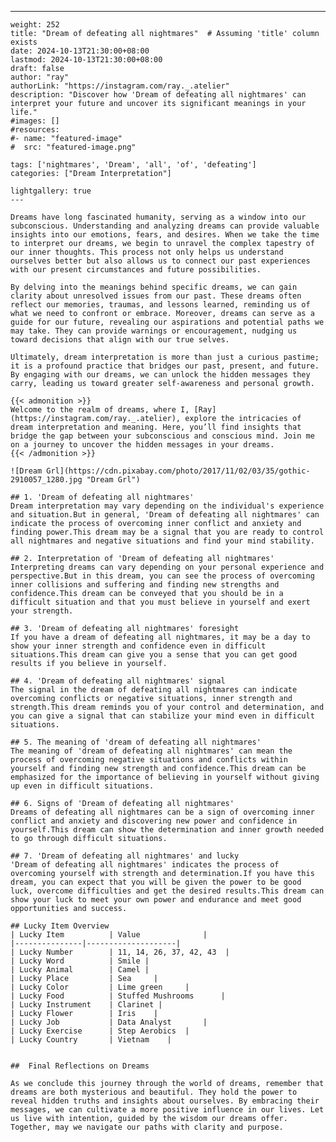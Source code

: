 ---
    weight: 252
    title: "Dream of defeating all nightmares"  # Assuming 'title' column exists
    date: 2024-10-13T21:30:00+08:00
    lastmod: 2024-10-13T21:30:00+08:00
    draft: false
    author: "ray"
    authorLink: "https://instagram.com/ray._.atelier"
    description: "Discover how 'Dream of defeating all nightmares' can interpret your future and uncover its significant meanings in your life."
    #images: []
    #resources:
    #- name: "featured-image"
    #  src: "featured-image.png"
    
    tags: ['nightmares', 'Dream', 'all', 'of', 'defeating']
    categories: ["Dream Interpretation"]
    
    lightgallery: true
    ---
    
    Dreams have long fascinated humanity, serving as a window into our subconscious. Understanding and analyzing dreams can provide valuable insights into our emotions, fears, and desires. When we take the time to interpret our dreams, we begin to unravel the complex tapestry of our inner thoughts. This process not only helps us understand ourselves better but also allows us to connect our past experiences with our present circumstances and future possibilities.
    
    By delving into the meanings behind specific dreams, we can gain clarity about unresolved issues from our past. These dreams often reflect our memories, traumas, and lessons learned, reminding us of what we need to confront or embrace. Moreover, dreams can serve as a guide for our future, revealing our aspirations and potential paths we may take. They can provide warnings or encouragement, nudging us toward decisions that align with our true selves.
    
    Ultimately, dream interpretation is more than just a curious pastime; it is a profound practice that bridges our past, present, and future. By engaging with our dreams, we can unlock the hidden messages they carry, leading us toward greater self-awareness and personal growth.
    
    {{< admonition >}}
    Welcome to the realm of dreams, where I, [Ray](https://instagram.com/ray._.atelier), explore the intricacies of dream interpretation and meaning. Here, you’ll find insights that bridge the gap between your subconscious and conscious mind. Join me on a journey to uncover the hidden messages in your dreams.
    {{< /admonition >}}
    
    ![Dream Grl](https://cdn.pixabay.com/photo/2017/11/02/03/35/gothic-2910057_1280.jpg "Dream Grl")
    
    ## 1. 'Dream of defeating all nightmares'
    Dream interpretation may vary depending on the individual's experience and situation.But in general, 'Dream of defeating all nightmares' can indicate the process of overcoming inner conflict and anxiety and finding power.This dream may be a signal that you are ready to control all nightmares and negative situations and find your mind stability.
    
    ## 2. Interpretation of 'Dream of defeating all nightmares'
    Interpreting dreams can vary depending on your personal experience and perspective.But in this dream, you can see the process of overcoming inner collisions and suffering and finding new strengths and confidence.This dream can be conveyed that you should be in a difficult situation and that you must believe in yourself and exert your strength.
    
    ## 3. 'Dream of defeating all nightmares' foresight
    If you have a dream of defeating all nightmares, it may be a day to show your inner strength and confidence even in difficult situations.This dream can give you a sense that you can get good results if you believe in yourself.
    
    ## 4. 'Dream of defeating all nightmares' signal
    The signal in the dream of defeating all nightmares can indicate overcoming conflicts or negative situations, inner strength and strength.This dream reminds you of your control and determination, and you can give a signal that can stabilize your mind even in difficult situations.
    
    ## 5. The meaning of 'dream of defeating all nightmares'
    The meaning of 'dream of defeating all nightmares' can mean the process of overcoming negative situations and conflicts within yourself and finding new strength and confidence.This dream can be emphasized for the importance of believing in yourself without giving up even in difficult situations.
    
    ## 6. Signs of 'Dream of defeating all nightmares'
    Dreams of defeating all nightmares can be a sign of overcoming inner conflict and anxiety and discovering new power and confidence in yourself.This dream can show the determination and inner growth needed to go through difficult situations.
    
    ## 7. 'Dream of defeating all nightmares' and lucky
    'Dream of defeating all nightmares' indicates the process of overcoming yourself with strength and determination.If you have this dream, you can expect that you will be given the power to be good luck, overcome difficulties and get the desired results.This dream can show your luck to meet your own power and endurance and meet good opportunities and success.
    
    ## Lucky Item Overview
    | Lucky Item          | Value              |
    |---------------|--------------------|
    | Lucky Number        | 11, 14, 26, 37, 42, 43  |
    | Lucky Word          | Smile |
    | Lucky Animal        | Camel |
    | Lucky Place         | Sea     |
    | Lucky Color         | Lime green     |
    | Lucky Food          | Stuffed Mushrooms      |
    | Lucky Instrument    | Clarinet |
    | Lucky Flower        | Iris    |
    | Lucky Job           | Data Analyst       |
    | Lucky Exercise      | Step Aerobics  |
    | Lucky Country       | Vietnam    |
    
    
    ##  Final Reflections on Dreams
    
    As we conclude this journey through the world of dreams, remember that dreams are both mysterious and beautiful. They hold the power to reveal hidden truths and insights about ourselves. By embracing their messages, we can cultivate a more positive influence in our lives. Let us live with intention, guided by the wisdom our dreams offer. Together, may we navigate our paths with clarity and purpose.
    